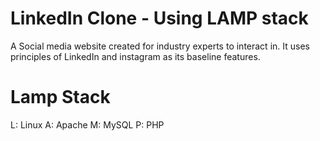# LinkedIn Clone - Using LAMP stack
A Social media website created for industry experts to interact in.
It uses principles of LinkedIn and instagram as its baseline features.

# Lamp Stack

L: Linux
A: Apache
M: MySQL
P: PHP
